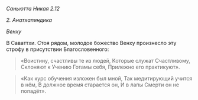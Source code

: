 *Саньютта Никая 2\.12*

*2\. Анатхапиндика*

*Венху*

В Саваттхи\. Стоя рядом, молодое божество Венху произнесло эту строфу в присутствии Благословенного:

> «Воистину, счастливы те из людей,
> Которые служат Счастливому,
> Склоняют к Учению Готамы себя,
> Прилежно его практикуют»\.

> «Как курс обучения изложен был мной,
> Так медитирующий учится в нём,
> В должное время старается он,
> И в лапы Смерти он не попадёт»\.
